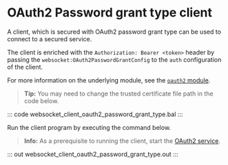 # OAuth2 Password grant type client

A client, which is secured with OAuth2 password grant type can be used to connect to a secured service.

The client is enriched with the `Authorization: Bearer <token>` header by passing the `websocket:OAuth2PasswordGrantConfig` to the `auth` configuration of the client.

For more information on the underlying module, see the [`oauth2` module](https://lib.ballerina.io/ballerina/oauth2/latest/).

>**Tip:** You may need to change the trusted certificate file path in the code below.

::: code websocket_client_oauth2_password_grant_type.bal :::

Run the client program by executing the command below.

>**Info:** As a prerequisite to running the client, start the [OAuth2 service](/learn/by-example/websocket-service-oauth2/).

::: out websocket_client_oauth2_password_grant_type.out :::